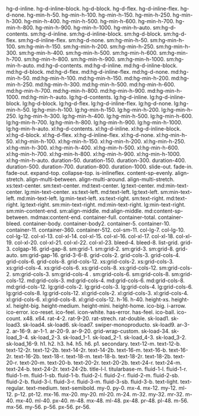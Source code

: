 
hg-d-inline. 
hg-d-inline-block. 
hg-d-block. 
hg-d-flex. 
hg-d-inline-flex. 
hg-d-none. 
hg-min-h-50. 
hg-min-h-100. 
hg-min-h-150. 
hg-min-h-250. 
hg-min-h-300. 
hg-min-h-400. 
hg-min-h-500. 
hg-min-h-600. 
hg-min-h-700. 
hg-min-h-800. 
hg-min-h-900. 
hg-min-h-1000. 
hg-min-h-auto. 
sm:hg-d-contents. 
sm:hg-d-inline. 
sm:hg-d-inline-block. 
sm:hg-d-block. 
sm:hg-d-flex. 
sm:hg-d-inline-flex. 
sm:hg-d-none. 
sm:hg-min-h-50. 
sm:hg-min-h-100. 
sm:hg-min-h-150. 
sm:hg-min-h-200. 
sm:hg-min-h-250. 
sm:hg-min-h-300. 
sm:hg-min-h-400. 
sm:hg-min-h-500. 
sm:hg-min-h-600. 
sm:hg-min-h-700. 
sm:hg-min-h-800. 
sm:hg-min-h-900. 
sm:hg-min-h-1000. 
sm:hg-min-h-auto. 
md:hg-d-contents. 
md:hg-d-inline. 
md:hg-d-inline-block. 
md:hg-d-block. 
md:hg-d-flex. 
md:hg-d-inline-flex. 
md:hg-d-none. 
md:hg-min-h-50. 
md:hg-min-h-100. 
md:hg-min-h-150. 
md:hg-min-h-200. 
md:hg-min-h-250. 
md:hg-min-h-300. 
md:hg-min-h-500. 
md:hg-min-h-600. 
md:hg-min-h-700. 
md:hg-min-h-800. 
md:hg-min-h-900. 
md:hg-min-h-1000. 
md:hg-min-h-auto. 
lg:hg-d-contents. 
lg:hg-d-inline. 
lg:hg-d-inline-block. 
lg:hg-d-block. 
lg:hg-d-flex. 
lg:hg-d-inline-flex. 
lg:hg-d-none. 
lg:hg-min-h-50. 
lg:hg-min-h-100. 
lg:hg-min-h-150. 
lg:hg-min-h-200. 
lg:hg-min-h-250. 
lg:hg-min-h-300. 
lg:hg-min-h-400. 
lg:hg-min-h-500. 
lg:hg-min-h-600. 
lg:hg-min-h-700. 
lg:hg-min-h-800. 
lg:hg-min-h-900. 
lg:hg-min-h-1000. 
lg:hg-min-h-auto. 
xl:hg-d-contents. 
xl:hg-d-inline. 
xl:hg-d-inline-block. 
xl:hg-d-block. 
xl:hg-d-flex. 
xl:hg-d-inline-flex. 
xl:hg-d-none. 
xl:hg-min-h-50. 
xl:hg-min-h-100. 
xl:hg-min-h-150. 
xl:hg-min-h-200. 
xl:hg-min-h-250. 
xl:hg-min-h-300. 
xl:hg-min-h-400. 
xl:hg-min-h-500. 
xl:hg-min-h-600. 
xl:hg-min-h-700. 
xl:hg-min-h-800. 
xl:hg-min-h-900. 
xl:hg-min-h-1000. 
xl:hg-min-h-auto. 
duration-50. 
duration-150. 
duration-300. 
duration-400. 
duration-500. 
duration-700. 
duration-800. 
duration-1000. 
slide-out. 
fade-in. 
fade-out. 
expand-top. 
collapse-top. 
is-inlineflex. 
content-sp-evenly. 
align-stretch. 
align-multi-between. 
align-multi-around. 
align-multi-stretch. 
xs\:text-center. 
sm\:text-center. 
md\:text-center. 
lg\:text-center. 
md\:min-text-center. 
lg\:min-text-center. 
xs\:text-left. 
md\:text-left. 
lg\:text-left. 
sm\:min-text-left. 
md\:min-text-left. 
lg\:min-text-left. 
xs\:text-right. 
sm\:text-right. 
md\:text-right. 
lg\:text-right. 
sm\:min-text-right. 
md\:min-text-right. 
lg\:min-text-right. 
sm\:min-content-end. 
sm\:align-middle. 
md\:align-middle. 
md\:content-sp-between. 
mdmax\:content-end. 
container-full. 
container-total. 
container-bleed. 
container-body. 
container-body2. 
container-5. 
container-10. 
container-11. 
container-360. 
container-512. 
col-sm-11. 
col-lg-7. 
col-lg-10. 
col-lg-12. 
col-xl-13. 
col-xl-14. 
col-xl-15. 
col-xl-16. 
col-xl-17. 
col-xl-18. 
col-xl-19. 
col-xl-20. 
col-xl-21. 
col-xl-22. 
col-xl-23. 
bleed-4. 
bleed-8. 
list-grid. 
grid-3. 
colgap-16. 
grid-gap-8. 
sm\:grid-1. 
sm\:grid-2. 
sm\:grid-3. 
sm\:grid-8. 
grid-auto. 
sm\:grid-gap-16. 
grid-3-6-8. 
grid-cols-2. 
grid-cols-3. 
grid-cols-4. 
grid-cols-6. 
grid-cols-8. 
grid-cols-12. 
xs\:grid-cols-2. 
xs\:grid-cols-3. 
xs\:grid-cols-4. 
xs\:grid-cols-6. 
xs\:grid-cols-8. 
xs\:grid-cols-12. 
sm\:grid-cols-2. 
sm\:grid-cols-3. 
sm\:grid-cols-4 . 
sm\:grid-cols-6. 
sm\:grid-cols-8. 
sm\:grid-cols-12. 
md\:grid-cols-3. 
md\:grid-cols-4. 
md\:grid-cols-6. 
md\:grid-cols-8. 
md\:grid-cols-12. 
lg\:grid-cols-2. 
lg\:grid-cols-3. 
lg\:grid-cols-4. 
lg\:grid-cols-6. 
lg\:grid-cols-8. 
lg\:grid-cols-12. 
xl\:grid-cols-2. 
xl\:grid-cols-3. 
xl\:grid-cols-4. 
xl\:grid-cols-6. 
xl\:grid-cols-8. 
xl\:grid-cols-12. 
h-16. 
h-40. 
height-xs. 
height-xl. 
height-big. 
height-medium. 
height-mini. 
height-home. 
ico-big. 
i-arrow. 
ico-error. 
ico-reset. 
ico-feel. 
icon-white. 
has-error. 
has-feel. 
ico-ball. 
ico-count. 
x48. 
x64. 
rat-4-2. 
rat-9-20. 
rat-strech. 
rat-double. 
sk-load1. 
sk-load3. 
sk-load4. 
sk-load6. 
sk-load7. 
swiper-monoproducto. 
sk-load9. 
ar-3-2. 
ar-16-9. 
ar-1-1. 
ar-20-9. 
ar-9-20. 
grid-wrap-custom. 
sk-load-34. 
sk-load_3-4. 
sk-load_2-3. 
sk-load_1-1. 
sk-load_2-1. 
sk-load_4-3. 
sk-load_3-2. 
sk-load_16-9. 
h1. 
h2. 
h3. 
h4. 
h5. 
h6. 
p1. 
secondary. 
text-12-m. 
text-12-b. 
text-12-2r. 
text-12-2b. 
text-14-2r. 
text-14-2b. 
text-16-m. 
text-16-b. 
text-16-2r. 
text-16-2b. 
text-18-r. 
text-18-m. 
text-18-b. 
text-18-2r. 
text-18-2b. 
text-20-r. 
text-20-m. 
text-20-b. 
text-20-2r. 
text-20-2b. 
text-24-r. 
text-24-m. 
text-24-b. 
text-24-2r. 
text-24-2b. 
title-l-l. 
titularbase-m. 
fluid-1-l. 
fluid-1-r. 
fluid-1-m. 
fluid-1-sb. 
fluid-1-b. 
fluid-2-l. 
fluid-2-r. 
fluid-2-m. 
fluid-2-sb. 
fluid-2-b. 
fluid-3-l. 
fluid-3-r. 
fluid-3-m. 
fluid-3-sb. 
fluid-3-b. 
text-light. 
text-regular. 
text-medium. 
text-semibold. 
my-0. 
py-0. 
mx-4. 
mx-12. 
my-12. 
ml-12. 
p-12. 
pt-12. 
mx-16. 
mx-20. 
my-20. 
ml-20. 
m-24. 
m-32. 
my-32. 
mr-32. 
m-40. 
mx-40. 
ml-40. 
px-40. 
m-48. 
mx-48. 
ml-48. 
px-48. 
pr-48. 
pl-48. 
m-56. 
mx-56. 
my-56. 
p-56. 
px-56.
pr-56.
